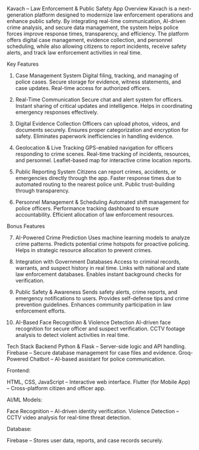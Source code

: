 Kavach – Law Enforcement & Public Safety App
Overview
Kavach is a next-generation platform designed to modernize law enforcement operations and enhance public safety. By integrating real-time communication, AI-driven crime analysis, and secure data management, the system helps police forces improve response times, transparency, and efficiency.
The platform offers digital case management, evidence collection, and personnel scheduling, while also allowing citizens to report incidents, receive safety alerts, and track law enforcement activities in real time.

Key Features
1. Case Management System
Digital filing, tracking, and managing of police cases.
Secure storage for evidence, witness statements, and case updates.
Real-time access for authorized officers.

2. Real-Time Communication
Secure chat and alert system for officers.
Instant sharing of critical updates and intelligence.
Helps in coordinating emergency responses effectively.

3. Digital Evidence Collection
Officers can upload photos, videos, and documents securely.
Ensures proper categorization and encryption for safety.
Eliminates paperwork inefficiencies in handling evidence.

4. Geolocation & Live Tracking
GPS-enabled navigation for officers responding to crime scenes.
Real-time tracking of incidents, resources, and personnel.
Leaflet-based map for interactive crime location reports.

5. Public Reporting System
Citizens can report crimes, accidents, or emergencies directly through the app.
Faster response times due to automated routing to the nearest police unit.
Public trust-building through transparency.

6. Personnel Management & Scheduling
Automated shift management for police officers.
Performance tracking dashboard to ensure accountability.
Efficient allocation of law enforcement resources.

Bonus Features

7. AI-Powered Crime Prediction
Uses machine learning models to analyze crime patterns.
Predicts potential crime hotspots for proactive policing.
Helps in strategic resource allocation to prevent crimes.

8. Integration with Government Databases
Access to criminal records, warrants, and suspect history in real time.
Links with national and state law enforcement databases.
Enables instant background checks for verification.

9. Public Safety & Awareness
Sends safety alerts, crime reports, and emergency notifications to users.
Provides self-defense tips and crime prevention guidelines.
Enhances community participation in law enforcement efforts.

10. AI-Based Face Recognition & Violence Detection
AI-driven face recognition for secure officer and suspect verification.
CCTV footage analysis to detect violent activities in real time.

Tech Stack
Backend
Python & Flask – Server-side logic and API handling.
Firebase – Secure database management for case files and evidence.
Groq-Powered Chatbot – AI-based assistant for police communication.

Frontend: 

HTML, CSS, JavaScript – Interactive web interface.
Flutter (for Mobile App) – Cross-platform citizen and officer app.

AI/ML Models:

Face Recognition – AI-driven identity verification.
Violence Detection – CCTV video analysis for real-time threat detection.

Database:

Firebase – Stores user data, reports, and case records securely.
